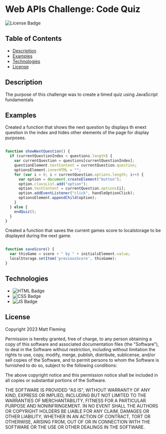 
# Web APIs Challenge: Code Quiz
![License Badge](https://img.shields.io/badge/License-MIT-green)

## Table of Contents
* [Description](#description)
* [Examples](#examples)
* [Technologies](#technologies)
* [License](#license)


## Description
The purpose of this challenge was to create a timed quiz using JavaScript fundamentals

## Examples
Created a function that shows the next question by displays th enext question in the index and hides other elements of the page for display purposes.
```JavaScript

function showNextQuestion() {
  if (currentQuestionIndex < questions.length) {
    var currentQuestion = questions[currentQuestionIndex];
    questionElement.textContent = currentQuestion.question;
    optionsElement.innerHTML = "";
    for (var i = 0; i < currentQuestion.options.length; i++) {
      var option = document.createElement("button");
      option.classList.add("option");
      option.textContent = currentQuestion.options[i];
      option.addEventListener("click", handleOptionClick);
      optionsElement.appendChild(option);
    }
  } else {
    endQuiz();
  }
}
```

Created a function that saves the current games score to localstorage to be displayed during the next game.
```JavaScript

function saveScore() {
  var thisGame = score + " by " + initialsElement.value;
  localStorage.setItem('previousScore', thisGame);
}

```
## Technologies
* ![HTML Badge](https://img.shields.io/badge/Language-HTML-blue)
* ![CSS Badge](https://img.shields.io/badge/Language-CSS-yellow)
* ![JS Badge](https://img.shields.io/badge/Language-JavaScript-yellow)

## License
Copyright 2023 Matt Fleming

Permission is hereby granted, free of charge, to any person obtaining a copy of this software and associated documentation files (the "Software"), to deal in the Software without restriction, including without limitation the rights to use, copy, modify, merge, publish, distribute, sublicense, and/or sell copies of the Software, and to permit persons to whom the Software is furnished to do so, subject to the following conditions:

The above copyright notice and this permission notice shall be included in all copies or substantial portions of the Software.

THE SOFTWARE IS PROVIDED "AS IS", WITHOUT WARRANTY OF ANY KIND, EXPRESS OR IMPLIED, INCLUDING BUT NOT LIMITED TO THE WARRANTIES OF MERCHANTABILITY, FITNESS FOR A PARTICULAR PURPOSE AND NONINFRINGEMENT. IN NO EVENT SHALL THE AUTHORS OR COPYRIGHT HOLDERS BE LIABLE FOR ANY CLAIM, DAMAGES OR OTHER LIABILITY, WHETHER IN AN ACTION OF CONTRACT, TORT OR OTHERWISE, ARISING FROM, OUT OF OR IN CONNECTION WITH THE SOFTWARE OR THE USE OR OTHER DEALINGS IN THE SOFTWARE.
